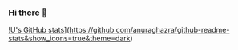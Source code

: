 ### Hi there 👋

[!U's GitHub stats](https://github-readme-stats.vercel.app/api?username=hoyhingithubacc2)](https://github.com/anuraghazra/github-readme-stats&show_icons=true&theme=dark)
